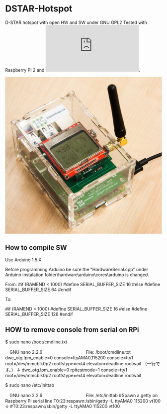# DSTAR-Hotspot
D-STAR hotspot with open HW and SW under GNU GPL2
Tested with Raspberry PI 2 and ![Western D-STAR image](http://www.westerndstar.co.uk/html/downloads.html).

![hotspot](https://raw.githubusercontent.com/ok1cdj/dstar-hotspot/master/pics/hotspot.jpg)

## How to compile SW

Use Arduino 1.5.X

Before programming Arduino be sure the "HardwareSerial.cpp" under Arduino instalation folder\hardware\arduino\cores\arduino is changed.

From:
#if (RAMEND < 1000)
#define SERIAL_BUFFER_SIZE 16
#else
#define SERIAL_BUFFER_SIZE 64
#endif

To:

#if (RAMEND < 1000)
#define SERIAL_BUFFER_SIZE 16
#else
#define SERIAL_BUFFER_SIZE 128
#endif

## HOW to remove console from serial on RPi

$ sudo nano /boot/cmdline.txt

　GNU nano 2.2.6　　　　　　　　　　File: /boot/cmdline.txt
dwc_otg.lpm_enable=0 console=ttyAMA0,115200 console=tty1 root=/dev/mmcblk0p2 rootfstype=ext4 elevator=deadline rootwait    （一行です。）
          ↓
dwc_otg.lpm_enable=0 rpitestmode=1 console=tty1 root=/dev/mmcblk0p2 rootfstype=ext4 elevator=deadline rootwait


$ sudo nano /etc/inittab

　GNU nano 2.2.6　　　　　　　　　　File: /etc/inittab
#Spawn a getty on Raspberry Pi serial line
T0:23:respawn:/sbin/getty -L ttyAMA0 115200 vt100
          ↓
#T0:23:respawn:/sbin/getty -L ttyAMA0 115200 vt100